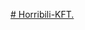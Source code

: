 [# Horribili-KFT.]([https://kiss-csongor.github.io/Horribili-KFT/](https://horribili-fejlesztok.github.io/Horribili-KFT/)https://horribili-fejlesztok.github.io/Horribili-KFT/)
